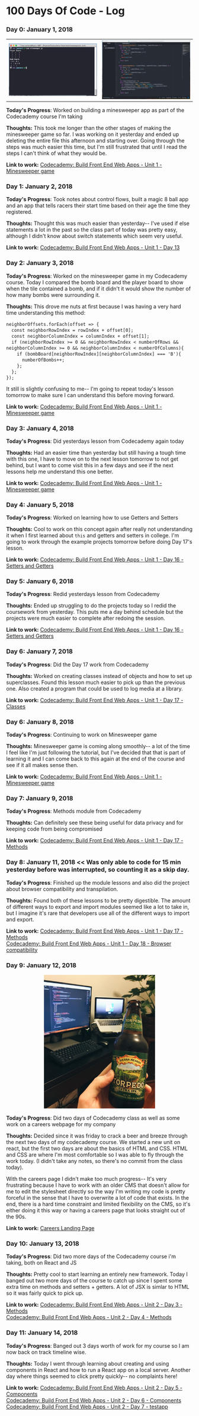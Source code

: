 # 100 Days Of Code - Log

### Day 0: January 1, 2018
<table>
  <tr>
    <td width="50%" valign="center"><img src="/images/day1_1.png" /></td>
    <td width="50%" valign="center"><img src="/images/day1_2.png" /></td>
  </tr>
</table>


**Today's Progress**: Worked on building a minesweeper app as part of the Codecademy course I'm taking

**Thoughts:** This took me longer than the other stages of making the minesweeper game so far. I was working on it yesterday and ended up deleting the entire file this afternoon and starting over.  Going through the steps was much easier this time, but I'm still frustrated that until I read the steps I can't think of what they would be.

**Link to work:** [Codecademy: Build Front End Web Apps - Unit 1 - Minesweeper game
](https://github.com/heyryanleys/Codecademy-Build-Front-End-Web-Apps/blob/master/unit-1/minesweeper/src/minesweeper.js)  

### Day 1: January 2, 2018  

**Today's Progress**: Took notes about control flows, built a magic 8 ball app and an app that tells racers their start time based on their age the time they registered.

**Thoughts:** Thought this was much easier than yesterday-- I've used if else statements a lot in the past so the class part of today was pretty easy, although I didn't know about switch statements which seem very useful.

**Link to work:** [Codecademy: Build Front End Web Apps - Unit 1 - Day 13
](https://github.com/heyryanleys/Codecademy-Build-Front-End-Web-Apps/tree/master/unit-1/Day_13_Control%20Flow)  

### Day 2: January 3, 2018  

**Today's Progress**: Worked on the minesweeper game in my Codecademy course. Today I compared the bomb board and the player board to show when the tile contained a bomb, and if it didn't it would show the number of how many bombs were surrounding it.

**Thoughts:** This drove me nuts at first because I was having a very hard time understanding this method:  

```
neighborOffsets.forEach(offset => {
  const neighborRowIndex = rowIndex + offset[0];
  const neighborColumnIndex = columnIndex + offset[1];
  if (neighborRowIndex >= 0 && neighborRowIndex < numberOfRows && neighborColumnIndex >= 0 && neighborColumnIndex < numberOfColumns){
    if (bombBoard[neighborRowIndex][neighborColumnIndex] === 'B'){
      numberOfBombs++;
    };
  };
});
```  

It still is slightly confusing to me-- I'm going to repeat today's lesson tomorrow to make sure I can understand this before moving forward.

**Link to work:** [Codecademy: Build Front End Web Apps - Unit 1 - Minesweeper game
](https://github.com/heyryanleys/Codecademy-Build-Front-End-Web-Apps/blob/master/unit-1/minesweeper/src/minesweeper.js)  

### Day 3: January 4, 2018  

**Today's Progress**: Did yesterdays lesson from Codecademy again today

**Thoughts:** Had an easier time than yesterday but still having a tough time with this one, I have to move on to the next lesson tomorrow to not get behind, but I want to come visit this in a few days and see if the next lessons help me understand this one better.


**Link to work:** [Codecademy: Build Front End Web Apps - Unit 1 - Minesweeper game
](https://github.com/heyryanleys/Codecademy-Build-Front-End-Web-Apps/blob/master/unit-1/minesweeper/src/minesweeper.js)  

### Day 4: January 5, 2018  

**Today's Progress**: Worked on learning how to use Getters and Setters

**Thoughts:** Cool to work on this concept again after really not understanding it when I first learned about `this` and getters and setters in college.  I'm going to work through the example projects tomorrow before doing Day 17's lesson.


**Link to work:** [Codecademy: Build Front End Web Apps - Unit 1 - Day 16 - Setters and Getters
](https://github.com/heyryanleys/Codecademy-Build-Front-End-Web-Apps/tree/master/unit-1/Day_16_Getters%20and%20Setters)  

### Day 5: January 6, 2018  

**Today's Progress**: Redid yesterdays lesson from Codecademy

**Thoughts:** Ended up struggling to do the projects today so I redid the coursework from yesterday. This puts me a day behind schedule but the projects were much easier to complete after redoing the session.


**Link to work:** [Codecademy: Build Front End Web Apps - Unit 1 - Day 16 - Setters and Getters
](https://github.com/heyryanleys/Codecademy-Build-Front-End-Web-Apps/tree/master/unit-1/Day_16_Getters%20and%20Setters)  

### Day 6: January 7, 2018  

**Today's Progress**: Did the Day 17 work from Codecademy

**Thoughts:** Worked on creating classes instead of objects and how to set up superclasses.  Found this lesson much easier to pick up than the previous one.  Also created a program that could be used to log media at a library.  


**Link to work:** [Codecademy: Build Front End Web Apps - Unit 1 - Day 17 - Classes
](https://github.com/heyryanleys/Codecademy-Build-Front-End-Web-Apps/tree/master/unit-1/Day_17_Classes)  

### Day 6: January 8, 2018  

**Today's Progress**: Continuing to work on Minesweeper game  

**Thoughts:** Minesweeper game is coming along smoothly-- a lot of the time I feel like I'm just following the tutorial, but I've decided that that is part of learning it and I can come back to this again at the end of the course and see if it all makes sense then.  

**Link to work:** [Codecademy: Build Front End Web Apps - Unit 1 - Minesweeper game
](https://github.com/heyryanleys/Codecademy-Build-Front-End-Web-Apps/blob/master/unit-1/minesweeper/src/minesweeper.js)

### Day 7: January 9, 2018  

**Today's Progress**: Methods module from Codecademy

**Thoughts:** Can definitely see these being useful for data privacy and for keeping code from being compromised

**Link to work:** [Codecademy: Build Front End Web Apps - Unit 1 - Day 17 - Methods
](https://github.com/heyryanleys/Codecademy-Build-Front-End-Web-Apps/blob/master/unit-1/Day_19_Modules/Day%2019%20-%20Modules.md)  

### Day 8: January 11, 2018 << Was only able to code for 15 min yesterday before was interrupted, so counting it as a skip day.   

**Today's Progress**: Finished up the module lessons and also did the project about browser compatibility and transpilation.

**Thoughts:** Found both of these lessons to be pretty digestible.  The amount of different ways to export and import modules seemed like a lot to take in, but I imagine it's rare that developers use all of the different ways to import and export.

**Link to work:** [Codecademy: Build Front End Web Apps - Unit 1 - Day 17 - Methods
](https://github.com/heyryanleys/Codecademy-Build-Front-End-Web-Apps/blob/master/unit-1/Day_19_Modules/Day%2019%20-%20Modules.md)  
[Codecademy: Build Front End Web Apps - Unit 1 - Day 18 - Browser compatibility
](https://github.com/heyryanleys/Codecademy-Build-Front-End-Web-Apps/blob/master/unit-1/Day_20_Browser_Compatibilty/Day%2020%20-%20Browser%20Compatibility%20and%20Transpilation.md)  

### Day 9: January 12, 2018  

<center> <img src="/images/beerandcode.JPG" width="300px" /> </center>

**Today's Progress**: Did two days of Codecademy class as well as some work on a careers webpage for my company

**Thoughts:** Decided since it was friday to crack a beer and breeze through the next two days of my codecademy course.  We started a new unit on react, but the first two days are about the basics of HTML and CSS.  HTML and CSS are where I'm most comfortable so I was able to fly through the work today. (I didn't take any notes, so there's no commit from the class today).  

With the careers page I didn't make too much progress-- It's very frustrating because I have to work with an older CMS that doesn't allow for me to edit the stylesheet directly so the way I'm writing my code is pretty forceful in the sense that I have to overwrite a lot of code that exists.  In the end, there is a hard time constraint and limited flexibility on the CMS, so it's either doing it this way or having a careers page that looks straight out of the 90s.

**Link to work:** [Careers Landing Page](https://github.com/heyryanleys/Careers-Landing-Page)  

### Day 10: January 13, 2018  

**Today's Progress**: Did two more days of the Codecademy course i'm taking, both on React and JS

**Thoughts:** Pretty cool to start learning an entirely new framework. Today I banged out two more days of the course to catch up since I spent some extra time on methods and setters + getters.  A lot of JSX is simlar to HTML so it was fairly quick to pick up.  

**Link to work:** [Codecademy: Build Front End Web Apps - Unit 2 - Day 3 - Methods](https://github.com/heyryanleys/Codecademy-Build-Front-End-Web-Apps/blob/master/unit-2/day-3-jsx-1/day-3-JSX-1.md)  
[Codecademy: Build Front End Web Apps - Unit 2 - Day 4 - Methods](https://github.com/heyryanleys/Codecademy-Build-Front-End-Web-Apps/blob/master/unit-2/day-4-jsx-2/day-4%20-JSX-2.md)  

### Day 11: January 14, 2018  

**Today's Progress**: Banged out 3 days worth of work for my course so I am now back on track timeline wise.

**Thoughts:** Today I went through learning about creating and using components in React and how to run a React app on a local server.  Another day where things seemed to click pretty quickly-- no complaints here!  

**Link to work:** [Codecademy: Build Front End Web Apps - Unit 2 - Day 5 - Components](https://github.com/heyryanleys/Codecademy-Build-Front-End-Web-Apps/blob/master/unit-2/day-5-components/day-5-components.md)  
[Codecademy: Build Front End Web Apps - Unit 2 - Day 6 - Components](https://github.com/heyryanleys/Codecademy-Build-Front-End-Web-Apps/blob/master/unit-2/day-6-components/day-6-components.md)  
[Codecademy: Build Front End Web Apps - Unit 2 - Day 7 - testapp](https://github.com/heyryanleys/Codecademy-Build-Front-End-Web-Apps/tree/master/unit-2/day-7-creating-react-app/testapp)  

